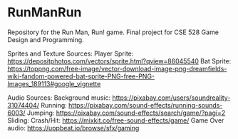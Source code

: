 # RunManRun
Repository for the Run Man, Run! game. Final project for CSE 528 Game Design and Programming.

Sprites and Texture Sources:
Player Sprite: https://depositphotos.com/vectors/sprite.html?qview=86045540
Bat Sprite: https://toppng.com/free-image/vector-download-image-png-dreamfields-wiki-fandom-powered-bat-sprite-PNG-free-PNG-Images_189113#google_vignette

Audio Sources: Background music: https://pixabay.com/users/soundreality-31074404/ Running: https://pixabay.com/sound-effects/running-sounds-6003/ Jumping: https://pixabay.com/sound-effects/search/game/?pagi=2 Sliding: Crash/Hit: https://mixkit.co/free-sound-effects/game/ Game Over audio: https://uppbeat.io/browse/sfx/gaming
